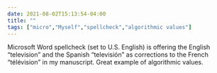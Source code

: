 ```yaml
---
date: 2021-08-02T15:13:54-04:00
title: ""
tags: ["micro","Myself","spellcheck","algorithmic values"]
---
```

Microsoft Word spellcheck (set to U.S. English) is offering the English “television” and the Spanish “televisión” as corrections to the French “télévision” in my manuscript. Great example of algorithmic values.
